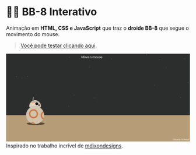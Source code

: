 # 🤖✨ BB-8 Interativo  

Animação em **HTML, CSS e JavaScript** que traz o **droide BB-8** que segue o movimento do mouse.  

>[Você pode testar clicando aqui](https://eduardoschoepf.github.io/bb-8/).  

![BB-8 Interativo](assets/bb-8.png)  
Inspirado no trabalho incrível de [mdixondesigns](https://mdixondesigns.github.io/).   